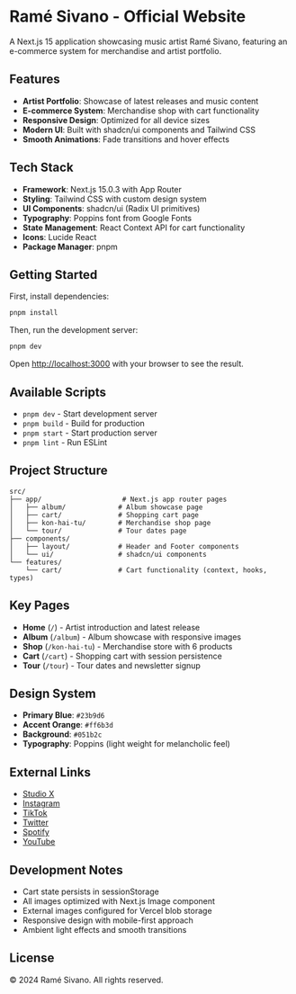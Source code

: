 # Ramé Sivano - Official Website

A Next.js 15 application showcasing music artist Ramé Sivano, featuring an e-commerce system for merchandise and artist portfolio.

## Features

- **Artist Portfolio**: Showcase of latest releases and music content
- **E-commerce System**: Merchandise shop with cart functionality
- **Responsive Design**: Optimized for all device sizes
- **Modern UI**: Built with shadcn/ui components and Tailwind CSS
- **Smooth Animations**: Fade transitions and hover effects

## Tech Stack

- **Framework**: Next.js 15.0.3 with App Router
- **Styling**: Tailwind CSS with custom design system
- **UI Components**: shadcn/ui (Radix UI primitives)
- **Typography**: Poppins font from Google Fonts
- **State Management**: React Context API for cart functionality
- **Icons**: Lucide React
- **Package Manager**: pnpm

## Getting Started

First, install dependencies:

```bash
pnpm install
```

Then, run the development server:

```bash
pnpm dev
```

Open [http://localhost:3000](http://localhost:3000) with your browser to see the result.

## Available Scripts

- `pnpm dev` - Start development server
- `pnpm build` - Build for production
- `pnpm start` - Start production server
- `pnpm lint` - Run ESLint

## Project Structure

```
src/
├── app/                    # Next.js app router pages
│   ├── album/             # Album showcase page
│   ├── cart/              # Shopping cart page
│   ├── kon-hai-tu/        # Merchandise shop page
│   └── tour/              # Tour dates page
├── components/
│   ├── layout/            # Header and Footer components
│   └── ui/                # shadcn/ui components
└── features/
    └── cart/              # Cart functionality (context, hooks, types)
```

## Key Pages

- **Home** (`/`) - Artist introduction and latest release
- **Album** (`/album`) - Album showcase with responsive images
- **Shop** (`/kon-hai-tu`) - Merchandise store with 6 products
- **Cart** (`/cart`) - Shopping cart with session persistence
- **Tour** (`/tour`) - Tour dates and newsletter signup

## Design System

- **Primary Blue**: `#23b9d6`
- **Accent Orange**: `#ff6b3d`
- **Background**: `#051b2c`
- **Typography**: Poppins (light weight for melancholic feel)

## External Links

- [Studio X](https://studiox.vip)
- [Instagram](https://www.instagram.com/ramesivano/)
- [TikTok](https://www.tiktok.com/@ramesivano)
- [Twitter](https://twitter.com/ramesivano)
- [Spotify](https://open.spotify.com/artist/5nkyoqkxYOlgg6lbofcBZB)
- [YouTube](https://www.youtube.com/channel/UCgha49SDKezqu_RUe_u6qaQ)

## Development Notes

- Cart state persists in sessionStorage
- All images optimized with Next.js Image component
- External images configured for Vercel blob storage
- Responsive design with mobile-first approach
- Ambient light effects and smooth transitions

## License

© 2024 Ramé Sivano. All rights reserved.